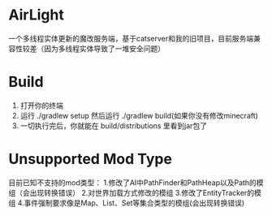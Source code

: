 # AirLight
一个多线程实体更新的魔改服务端，基于catserver和我的旧项目，目前服务端兼容性较差（因为多线程实体导致了一堆安全问题）
# Build
 1. 打开你的终端
 2. 运行 ./gradlew setup 然后运行 ./gradlew build(如果你没有修改minecraft)
 3. 一切执行完后，你就能在 build/distributions 里看到jar包了
# Unsupported Mod Type
目前已知不支持的mod类型：
    1.修改了AI中PathFinder和PathHeap以及Path的模组（会出现转换错误）
    2.对世界加载方式修改的模组
    3.修改了EntityTracker的模组
    4.事件强制要求像是Map、List、Set等集合类型的模组(会出现转换错误)
